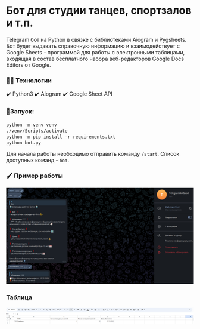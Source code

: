 # Бот для студии танцев, спортзалов и т.п.

Telegram бот на Python в связке с библиотеками Aiogram и Pygsheets. 
Бот будет выдавать справочную информацию и взаимодействует с Google Sheets - программой для работы с электронными таблицами, входящая в состав бесплатного набора веб-редакторов Google Docs Editors от Google.

### 👨‍💻 Технологии
  :heavy_check_mark: Python3 :heavy_check_mark: Aiogram :heavy_check_mark: Google Sheet API

### 👾Запуск:
```
python -m venv venv
./venv/Scripts/activate 
python -m pip install -r requirements.txt
python bot.py
```
Для начала работы необходимо отправить команду ```/start```. Список доступных команд - ```бот```.

### 🖌️ Пример работы
![alt text](https://github.com/abzikoff/telegrambotsport/blob/main/screens/image.png)


### Таблица
![alt text](https://github.com/abzikoff/telegrambotsport/blob/main/screens/table.png)
